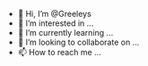 - 👋 Hi, I’m @Greeleys
- 👀 I’m interested in ...
- 🌱 I’m currently learning ...
- 💞️ I’m looking to collaborate on ...
- 📫 How to reach me ...

<!---
Greeleys/Greeleys is a ✨ special ✨ repository because its `README.md` (this file) appears on your GitHub profile.
You can click the Preview link to take a look at your changes.
--->
